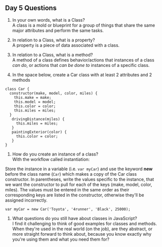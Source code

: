## Day 5 Questions

1. In your own words, what is a Class?  
A class is a mold or blueprint for a group of things that share the same major attributes and perform the same tasks.

1. In relation to a Class, what is a property?  
A property is a piece of data associated with a class.

1. In relation to a Class, what is a method?  
A method of a class defines behavior/actions that instances of a class *can do*, or actions that *can be done to* instances of a specific class.

1. In the space below, create a Car class with at least 2 attributes and 2 methods  

```
class Car {
  constructor(make, model, color, miles) {
    this.make = make;
    this.model = model;
    this.color = color;
    this.miles = miles;
  }
   drivingDistance(miles) {
     this.miles = miles;
   }
   paintingExterior(color) {
     this.color = color;
   }
}
```

1. How do you create an instance of a class?  
With the workflow called instantiation:

Store the instance in a variable (i.e. `var myCar`) and use the keyword **new** before the class name (`Car`) which makes a copy of the Car class constructor. In parentheses, write the values specific to the instance, that we want the constructor to pull for each of the keys (make, model, color, miles). The values must be entered in the same order as their corresponding keys are listed in the constructor, otherwise they'll be assigned incorrectly.

`var myCar = new Car('Toyota', '4runner', 'Black', 25000);`  

1. What questions do you still have about classes in JavaScript?    
I find it challenging to think of good examples for classes and methods. When they're used in the real world (on the job), are they abstract, or more straight forward to think about, because you know exactly why you're using them and what you need them for?
